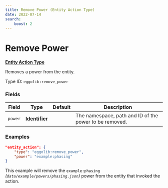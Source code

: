 ```yaml
---
title: Remove Power (Entity Action Type)
date: 2022-07-14
search:
    boost: 2
---
```


#   Remove Power

**[Entity Action Type]**

Removes a power from the entity.

Type ID: `eggolib:remove_power`


### Fields

Field | Type | Default | Description
------|------|---------|------------
`power` | **[Identifier]** | | The namespace, path and ID of the power to be removed.


### Examples

``` json
"entity_action": {
    "type": "eggolib:remove_power",
    "power": "example:phasing"
}
```

This example will remove the `example:phasing` *(`data/example/powers/phasing.json`)* power from the entity that invoked the action.



[Entity Action Type]: ../entity_action_types.md
[Identifier]: https://origins.readthedocs.io/en/latest/types/data_types/identifier
